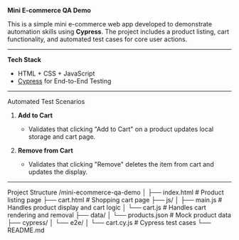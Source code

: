 **Mini E-commerce QA Demo**

This is a simple mini e-commerce web app developed to demonstrate automation skills using **Cypress**. 
The project includes a product listing, cart functionality, and automated test cases for core user actions.

---

**Tech Stack**

- HTML + CSS + JavaScript 
- [Cypress](https://www.cypress.io/) for End-to-End Testing

---

Automated Test Scenarios

1. **Add to Cart**  
   - Validates that clicking "Add to Cart" on a product updates local storage and cart page.

2. **Remove from Cart**  
   - Validates that clicking "Remove" deletes the item from cart and updates the display.

---

Project Structure
/mini-ecommerce-qa-demo
│
├── index.html # Product listing page
├── cart.html # Shopping cart page
├── js/
│ ├── main.js # Handles product display and cart logic
│ └── cart.js # Handles cart rendering and removal
├── data/
│ └── products.json # Mock product data
├── cypress/
│ └── e2e/
│ └── cart.cy.js # Cypress test cases
└── README.md


